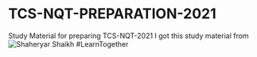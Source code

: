# TCS-NQT-PREPARATION-2021
Study Material for preparing TCS-NQT-2021
I got this study material from 
![Shaheryar Shaikh](https://github.com/shaheryarshaikh1011)
#LearnTogether
